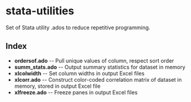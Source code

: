# stata-utilities

Set of Stata utility .ados to reduce repetitive programming.

## Index
  - **ordersof.ado** -- Pull unique values of column, respect sort order
  - **summ_stats.ado** -- Output summary statistics for dataset in memory
  - **xlcolwidth** -- Set column widths in output Excel files
  - **xlcorr.ado** -- Construct color-coded correlation matrix of dataset in memory, stored in output Excel file
  - **xlfreeze.ado** -- Freeze panes in output Excel files
